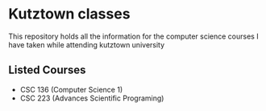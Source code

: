 # Kutztown classes

This repository holds all the information for the computer science courses I have taken while attending kutztown university
## Listed Courses
- CSC 136 (Computer Science 1)
- CSC 223 (Advances Scientific Programing)
